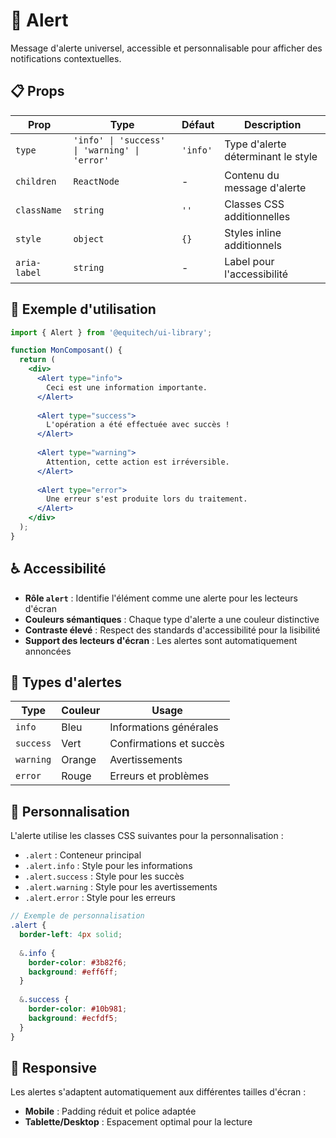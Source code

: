 # 🚨 Alert

Message d'alerte universel, accessible et personnalisable pour afficher des notifications contextuelles.

## 📋 Props

| Prop | Type | Défaut | Description |
|------|------|--------|-------------|
| `type` | `'info' \| 'success' \| 'warning' \| 'error'` | `'info'` | Type d'alerte déterminant le style |
| `children` | `ReactNode` | - | Contenu du message d'alerte |
| `className` | `string` | `''` | Classes CSS additionnelles |
| `style` | `object` | `{}` | Styles inline additionnels |
| `aria-label` | `string` | - | Label pour l'accessibilité |

## 🚀 Exemple d'utilisation

```jsx
import { Alert } from '@equitech/ui-library';

function MonComposant() {
  return (
    <div>
      <Alert type="info">
        Ceci est une information importante.
      </Alert>
      
      <Alert type="success">
        L'opération a été effectuée avec succès !
      </Alert>
      
      <Alert type="warning">
        Attention, cette action est irréversible.
      </Alert>
      
      <Alert type="error">
        Une erreur s'est produite lors du traitement.
      </Alert>
    </div>
  );
}
```

## ♿ Accessibilité

- **Rôle `alert`** : Identifie l'élément comme une alerte pour les lecteurs d'écran
- **Couleurs sémantiques** : Chaque type d'alerte a une couleur distinctive
- **Contraste élevé** : Respect des standards d'accessibilité pour la lisibilité
- **Support des lecteurs d'écran** : Les alertes sont automatiquement annoncées

## 🎨 Types d'alertes

| Type | Couleur | Usage |
|------|---------|-------|
| `info` | Bleu | Informations générales |
| `success` | Vert | Confirmations et succès |
| `warning` | Orange | Avertissements |
| `error` | Rouge | Erreurs et problèmes |

## 🎨 Personnalisation

L'alerte utilise les classes CSS suivantes pour la personnalisation :
- `.alert` : Conteneur principal
- `.alert.info` : Style pour les informations
- `.alert.success` : Style pour les succès
- `.alert.warning` : Style pour les avertissements
- `.alert.error` : Style pour les erreurs

```scss
// Exemple de personnalisation
.alert {
  border-left: 4px solid;
  
  &.info {
    border-color: #3b82f6;
    background: #eff6ff;
  }
  
  &.success {
    border-color: #10b981;
    background: #ecfdf5;
  }
}
```

## 📱 Responsive

Les alertes s'adaptent automatiquement aux différentes tailles d'écran :
- **Mobile** : Padding réduit et police adaptée
- **Tablette/Desktop** : Espacement optimal pour la lecture 